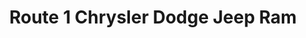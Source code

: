 ---
title: "Route 1 Chrysler Dodge Jeep Ram"
url: /lawrence-township/route-1-chrysler-dodge-jeep-ram/
shop: Autohaus
---